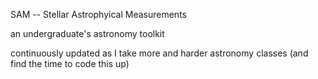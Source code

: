 SAM -- Stellar Astrophyical Measurements

an undergraduate's astronomy toolkit

continuously updated as I take more and harder astronomy classes (and find the time to code this up)
